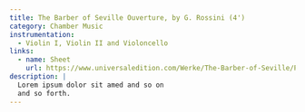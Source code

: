 ```yaml
---
title: The Barber of Seville Ouverture, by G. Rossini (4')
category: Chamber Music
instrumentation:
  - Violin I, Violin II and Violoncello
links:
  - name: Sheet
    url: https://www.universaledition.com/Werke/The-Barber-of-Seville/P0309378
description: |
  Lorem ipsum dolor sit amed and so on
  and so forth.
---
```

